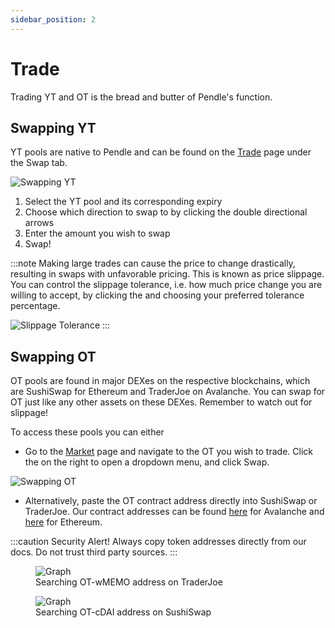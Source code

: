 ```yaml
---
sidebar_position: 2
---
```


# Trade

Trading YT and OT is the bread and butter of Pendle's function.

## Swapping YT

YT pools are native to Pendle and can be found on the [Trade](https://app.pendle.finance/trade/) page under the Swap tab.

![Swapping YT](/img/using-the-app/trade-guide-1.png)

1. Select the YT pool and its corresponding expiry 
2. Choose which direction to swap to by clicking the double directional arrows
3. Enter the amount you wish to swap
4. Swap! 

:::note
Making large trades can cause the price to change drastically, resulting in swaps with unfavorable pricing. This is known as price slippage. You can control the slippage tolerance, i.e. how much price change you are willing to accept, by clicking the  and choosing your preferred tolerance percentage.

![Slippage Tolerance](/img/using-the-app/trade-guide-2.png)
:::

## Swapping OT

OT pools are found in major DEXes on the respective blockchains, which are SushiSwap for Ethereum and TraderJoe on Avalanche. You can swap for OT just like any other assets on these DEXes. Remember to watch out for slippage!

To access these pools you can either

* Go to the [Market](https://app.pendle.finance/market) page and navigate to the OT you wish to trade. Click the  on the right to open a dropdown menu, and click Swap.

![Swapping OT](/img/using-the-app/trade-guide-3.png)

* Alternatively, paste the OT contract address directly into SushiSwap or TraderJoe. Our contract addresses can be found [here](../../addresses/avalanche.md#yts-and-ots) for Avalanche and [here](../../addresses/ethereum.md#yts-and-ots) for Ethereum.

:::caution Security Alert!
Always copy token addresses directly from our docs. Do not trust third party sources.
:::

<figure>
  <img src="/img/using-the-app/trade-guide-4.png" alt="Graph" />
  <figcaption>Searching OT-wMEMO address on TraderJoe</figcaption>
</figure>

<figure>
  <img src="/img/using-the-app/trade-guide-5.png" alt="Graph" />
  <figcaption>Searching OT-cDAI address on SushiSwap</figcaption>
</figure>
